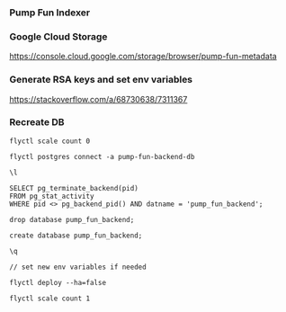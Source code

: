 ### Pump Fun Indexer

### Google Cloud Storage
https://console.cloud.google.com/storage/browser/pump-fun-metadata

### Generate RSA keys and set env variables
https://stackoverflow.com/a/68730638/7311367

### Recreate DB
```shell
flyctl scale count 0

flyctl postgres connect -a pump-fun-backend-db

\l

SELECT pg_terminate_backend(pid) 
FROM pg_stat_activity 
WHERE pid <> pg_backend_pid() AND datname = 'pump_fun_backend';

drop database pump_fun_backend;

create database pump_fun_backend;

\q

// set new env variables if needed

flyctl deploy --ha=false

flyctl scale count 1
```
